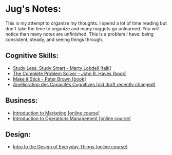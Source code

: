 # Jug's Notes:

This is my attempt to organize my thoughts. I spend a lot of time reading but don't take the time to organize and many nuggets go unlearned. You will notice than many notes are unfinished. This is a problem I have: being consistent, steady, and seeing things through.

## Cognitive Skills:

*	[Study Less, Study Smart - Marty Lobdell [talk]](https://github.com/jhadjar/Notes/blob/master/Cognitive%20Skills/Study%20Less%2C%20Study%20Smart%20-%20Marty%20Lobdell.MD)
*	[The Complete Problem Solver - John R. Hayes [book]](https://github.com/jhadjar/Notes/blob/master/Cognitive%20Skills/Notes%20-%20The%20Complete%20Problem%20Solver%20-%20John%20R.%20Hayes.MD)
* [Make it Stick - Peter Brown [book]](https://github.com/jhadjar/Notes/blob/master/Cognitive%20Skills/Make%20it%20Stick%20-%20Peter%20Brown.pdf)
* [Amélioration des Capacités Cognitives [old draft recently changed]](https://github.com/jhadjar/Notes/blob/master/Cognitive%20Skills/Enhancing%20Cognitive%20Abilities/Abilit%C3%A9s%20Cognitives.pdf)

## Business:

* [Introduction to Marketing [online course]](https://github.com/jhadjar/Notes/blob/master/Business/Introduction%20to%20Marketing%20-%20Notes.pdf)
* [Introduction to Operations Management [online course]](https://github.com/jhadjar/Notes/blob/master/Business/Introduction%20to%20Operations%20Management%20-%20Notes.pdf)

## Design:

*	[Intro to the Design of Everyday Things [online course]](https://github.com/jhadjar/Notes/blob/master/Design/Intro%20to%20the%20Design%20of%20Everyday%20Things.MD)

